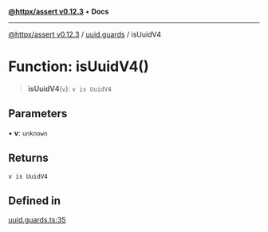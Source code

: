 [**@httpx/assert v0.12.3**](../../README.md) • **Docs**

***

[@httpx/assert v0.12.3](../../README.md) / [uuid.guards](../README.md) / isUuidV4

# Function: isUuidV4()

> **isUuidV4**(`v`): `v is UuidV4`

## Parameters

• **v**: `unknown`

## Returns

`v is UuidV4`

## Defined in

[uuid.guards.ts:35](https://github.com/belgattitude/httpx/blob/74dc9cd764aa64a9b1889ffb70a7f65e9435af37/packages/assert/src/uuid.guards.ts#L35)

